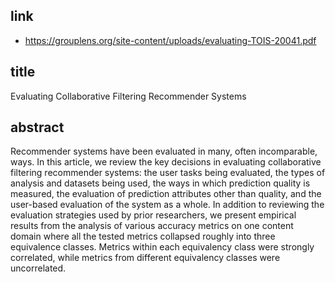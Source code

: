 ## link

- https://grouplens.org/site-content/uploads/evaluating-TOIS-20041.pdf

## title

Evaluating Collaborative Filtering Recommender Systems
 
## abstract

Recommender systems have been evaluated in many, often incomparable, ways. In this article, we review the key decisions in evaluating collaborative filtering recommender systems: the user tasks being evaluated, the types of analysis and datasets being used, the ways in which prediction quality is measured, the evaluation of prediction attributes other than quality, and the user-based evaluation of the system as a whole. In addition to reviewing the evaluation strategies used by prior researchers, we present empirical results from the analysis of various accuracy metrics on one content domain where all the tested metrics collapsed roughly into three equivalence classes. Metrics within each equivalency class were strongly correlated, while metrics from different equivalency classes were uncorrelated.
